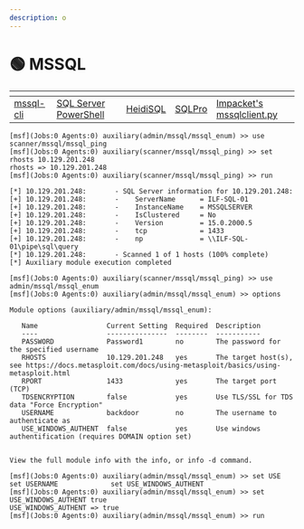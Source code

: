 ```yaml
---
description: o
---
```


# 🟢 MSSQL

<table data-full-width="false"><thead><tr><th></th><th></th><th></th><th></th><th></th></tr></thead><tbody><tr><td><a href="https://docs.microsoft.com/en-us/sql/tools/mssql-cli?view=sql-server-ver15">mssql-cli</a></td><td><a href="https://docs.microsoft.com/en-us/sql/powershell/sql-server-powershell?view=sql-server-ver15">SQL Server PowerShell</a></td><td><a href="https://www.heidisql.com/">HeidiSQL</a></td><td><a href="https://www.macsqlclient.com/">SQLPro</a></td><td><a href="https://github.com/SecureAuthCorp/impacket/blob/master/examples/mssqlclient.py">Impacket's mssqlclient.py</a></td></tr></tbody></table>

```
[msf](Jobs:0 Agents:0) auxiliary(admin/mssql/mssql_enum) >> use scanner/mssql/mssql_ping
[msf](Jobs:0 Agents:0) auxiliary(scanner/mssql/mssql_ping) >> set rhosts 10.129.201.248
rhosts => 10.129.201.248
[msf](Jobs:0 Agents:0) auxiliary(scanner/mssql/mssql_ping) >> run

[*] 10.129.201.248:       - SQL Server information for 10.129.201.248:
[+] 10.129.201.248:       -    ServerName      = ILF-SQL-01
[+] 10.129.201.248:       -    InstanceName    = MSSQLSERVER
[+] 10.129.201.248:       -    IsClustered     = No
[+] 10.129.201.248:       -    Version         = 15.0.2000.5
[+] 10.129.201.248:       -    tcp             = 1433
[+] 10.129.201.248:       -    np              = \\ILF-SQL-01\pipe\sql\query
[*] 10.129.201.248:       - Scanned 1 of 1 hosts (100% complete)
[*] Auxiliary module execution completed

```

```
[msf](Jobs:0 Agents:0) auxiliary(scanner/mssql/mssql_ping) >> use admin/mssql/mssql_enum
[msf](Jobs:0 Agents:0) auxiliary(admin/mssql/mssql_enum) >> options 

Module options (auxiliary/admin/mssql/mssql_enum):

   Name                 Current Setting  Required  Description
   ----                 ---------------  --------  -----------
   PASSWORD             Password1        no        The password for the specified username
   RHOSTS               10.129.201.248   yes       The target host(s), see https://docs.metasploit.com/docs/using-metasploit/basics/using-metasploit.html
   RPORT                1433             yes       The target port (TCP)
   TDSENCRYPTION        false            yes       Use TLS/SSL for TDS data "Force Encryption"
   USERNAME             backdoor         no        The username to authenticate as
   USE_WINDOWS_AUTHENT  false            yes       Use windows authentification (requires DOMAIN option set)


View the full module info with the info, or info -d command.

[msf](Jobs:0 Agents:0) auxiliary(admin/mssql/mssql_enum) >> set USE
set USERNAME             set USE_WINDOWS_AUTHENT  
[msf](Jobs:0 Agents:0) auxiliary(admin/mssql/mssql_enum) >> set USE_WINDOWS_AUTHENT true
USE_WINDOWS_AUTHENT => true
[msf](Jobs:0 Agents:0) auxiliary(admin/mssql/mssql_enum) >> run
```
